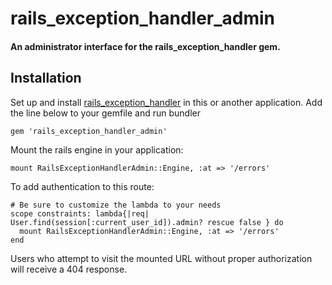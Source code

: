 rails_exception_handler_admin
=============================

#### An administrator interface for the rails_exception_handler gem.

## Installation

Set up and install [rails_exception_handler](https://github.com/Sharagoz/rails_exception_handler) in this or another application.
Add the line below to your gemfile and run bundler
```
gem 'rails_exception_handler_admin'
```
Mount the rails engine in your application:
```
mount RailsExceptionHandlerAdmin::Engine, :at => '/errors'
```
To add authentication to this route:
```
# Be sure to customize the lambda to your needs
scope constraints: lambda{|req| User.find(session[:current_user_id]).admin? rescue false } do
  mount RailsExceptionHandlerAdmin::Engine, :at => '/errors'
end
```
Users who attempt to visit the mounted URL without proper authorization will receive a 404 response.
